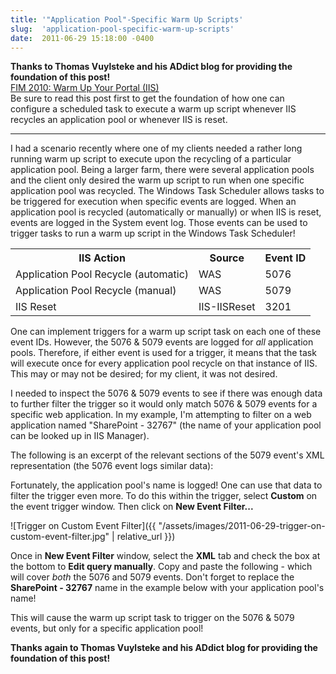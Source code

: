 ```yaml
---
title: '"Application Pool"-Specific Warm Up Scripts'
slug:  'application-pool-specific-warm-up-scripts'
date:  2011-06-29 15:18:00 -0400
---
```


**Thanks to Thomas Vuylsteke and his ADdict blog for providing the foundation of this post!**  
[FIM 2010: Warm Up Your Portal (IIS)](http://setspn.blogspot.com/2011/06/fim-2010-warm-up-your-portal-iis.html)  
Be sure to read this post first to get the foundation of how one can configure a scheduled task to execute a warm up script whenever IIS recycles an application pool or whenever IIS is reset.

-----

I had a scenario recently where one of my clients needed a rather long running warm up script to execute upon the recycling of a particular application pool. Being a larger farm, there were several application pools and the client only desired the warm up script to run when one specific application pool was recycled. The Windows Task Scheduler allows tasks to be triggered for execution when specific events are logged. When an application pool is recycled (automatically or manually) or when IIS is reset, events are logged in the System event log. Those events can be used to trigger tasks to run a warm up script in the Windows Task Scheduler!

<!--more-->

<div class="styled-table">
<table>
<tr><th>IIS Action</th><th>Source</th><th>Event ID</th></tr>
<tr><td>Application Pool Recycle (automatic)</td><td>WAS</td><td>5076</td></tr>
<tr><td>Application Pool Recycle (manual)</td><td>WAS</td><td>5079</td></tr>
<tr><td>IIS Reset</td><td>IIS-IISReset</td><td>3201</td></tr>
</table>
</div>

One can implement triggers for a warm up script task on each one of these event IDs. However, the 5076 & 5079 events are logged for *all* application pools. Therefore, if either event is used for a trigger, it means that the task will execute once for every application pool recycle on that instance of IIS. This may or may not be desired; for my client, it was not desired.

I needed to inspect the 5076 & 5079 events to see if there was enough data to further filter the trigger so it would only match 5076 & 5079 events for a specific web application. In my example, I'm attempting to filter on a web application named "SharePoint - 32767" (the name of your application pool can be looked up in IIS Manager).

The following is an excerpt of the relevant sections of the 5079 event's XML representation (the 5076 event logs similar data):
<script src="https://gist.github.com/smayes5/f5406b9634dde2205a8374b78595c286.js?file=Event5079Excerpt.xml"></script>

Fortunately, the application pool's name is logged! One can use that data to filter the trigger even more. To do this within the trigger, select **Custom** on the event trigger window. Then click on **New Event Filter...**

![Trigger on Custom Event Filter]({{ "/assets/images/2011-06-29-trigger-on-custom-event-filter.jpg" | relative_url }})

Once in **New Event Filter** window, select the **XML** tab and check the box at the bottom to **Edit query manually**. Copy and paste the following - which will cover *both* the 5076 and 5079 events. Don't forget to replace the **SharePoint - 32767** name in the example below with your application pool's name!
<script src="https://gist.github.com/smayes5/f5406b9634dde2205a8374b78595c286.js?file=QueryForEvents5076And5079.xml"></script>

This will cause the warm up script task to trigger on the 5076 & 5079 events, but only for a specific application pool!

**Thanks again to Thomas Vuylsteke and his ADdict blog for providing the foundation of this post!**
